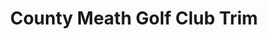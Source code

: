 ---
title: "County Meath Golf Club Trim"
address: "Newtownmoynagh Trim Co. Meath"
tel: "(046)9431463"
county: "Meath"
category: "Driving Ranges"
type: "Content"
lat: "53.52143831"
lng: "-6.826277196"
---